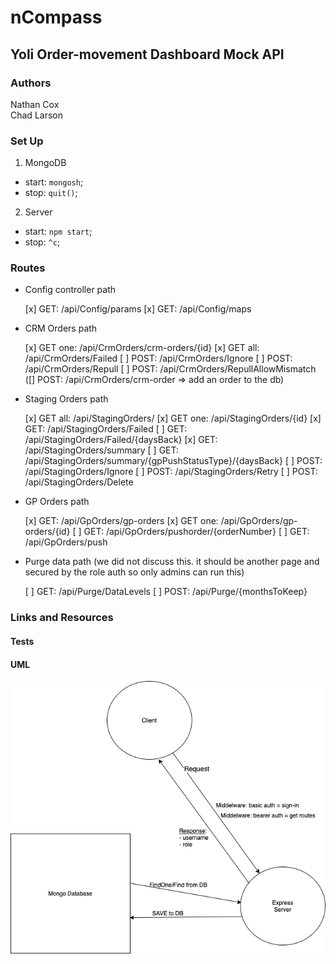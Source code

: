 # nCompass

## Yoli Order-movement Dashboard Mock API

### Authors

Nathan Cox  
Chad Larson

### Set Up

1. MongoDB

- start: `mongosh`;
- stop: `quit()`;

2. Server

- start: `npm start`;
- stop: `^c`;

### Routes

- Config controller path

  [x] GET: /api/Config/params
  [x] GET: /api/Config/maps

- CRM Orders path
  
  [x] GET one: /api/CrmOrders/crm-orders/{id}
  [x] GET all: /api/CrmOrders/Failed
  [ ] POST: /api/CrmOrders/Ignore
  [ ] POST: /api/CrmOrders/Repull
  [ ] POST: /api/CrmOrders/RepullAllowMismatch
  ([] POST: /api/CrmOrders/crm-order => add an order to the db)

- Staging Orders path

  [x] GET all: /api/StagingOrders/
  [x] GET one: /api/StagingOrders/{id}
  [x] GET: /api/StagingOrders/Failed
  [ ] GET: /api/StagingOrders/Failed/{daysBack}
  [x] GET: /api/StagingOrders/summary
  [ ] GET: /api/StagingOrders/summary/{gpPushStatusType}/{daysBack}
  [ ] POST: /api/StagingOrders/Ignore
  [ ] POST: /api/StagingOrders/Retry
  [ ] POST: /api/StagingOrders/Delete

- GP Orders path
  
  [x] GET: /api/GpOrders/gp-orders
  [x] GET one: /api/GpOrders/gp-orders/{id}
  [ ] GET: /api/GpOrders/pushorder/{orderNumber}
  [ ] GET: /api/GpOrders/push

- Purge data path (we did not discuss this. it should be another page and secured by the role auth so only admins can run this)
  
  [ ] GET: /api/Purge/DataLevels
  [ ] POST: /api/Purge/{monthsToKeep}

### Links and Resources

<!-- - [CI/CD]() -->
<!-- - [Back-end Server URL](http://xyz.com) (when applicable) -->
<!-- - [Front-end Application]() -->

#### Tests

#### UML

![UML](./assets/authentication-UML.png)
